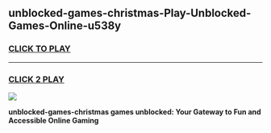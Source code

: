
## unblocked-games-christmas-Play-Unblocked-Games-Online-u538y
<h3>
<a href="https://premium76.site?title=unblocked-games-christmas&ref=25A">CLICK TO PLAY</a></h3>
<hr>

<h3>
<a href="https://premium76.site?title=unblocked-games-christmas&ref=25A">CLICK 2 PLAY</a>
  
</h3>

<a href="https://premium76.site?title=unblocked-games-christmas&ref=25A"><img src="https://clearcache.store/games.png"></a>


**unblocked-games-christmas games unblocked: Your Gateway to Fun and Accessible Online Gaming**

